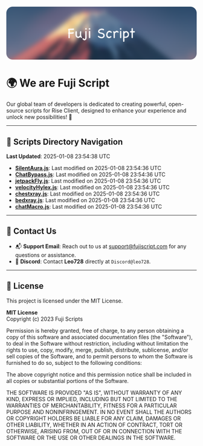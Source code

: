 ![Banner](.github/b.webp)

# 🌍 **We are Fuji Script**

Our global team of developers is dedicated to creating powerful, open-source scripts for Rise Client, designed to enhance your experience and unlock new possibilities! 🌟

---
<!-- SCRIPTS_NAVIGATION_START -->
## 📂 **Scripts Directory Navigation**

**Last Updated**: 2025-01-08 23:54:38 UTC

- **[SilentAura.js](scripts/SilentAura.js)**: Last modified on 2025-01-08 23:54:36 UTC
- **[ChatBypass.js](scripts/ChatBypass.js)**: Last modified on 2025-01-08 23:54:36 UTC
- **[jetpackFly.js](scripts/jetpackFly.js)**: Last modified on 2025-01-08 23:54:36 UTC
- **[velocityHylex.js](scripts/velocityHylex.js)**: Last modified on 2025-01-08 23:54:36 UTC
- **[chestxray.js](scripts/chestxray.js)**: Last modified on 2025-01-08 23:54:36 UTC
- **[bedxray.js](scripts/bedxray.js)**: Last modified on 2025-01-08 23:54:36 UTC
- **[chatMacro.js](scripts/chatMacro.js)**: Last modified on 2025-01-08 23:54:36 UTC

<!-- SCRIPTS_NAVIGATION_END -->

---

## 💬 **Contact Us**  
- 📬 **Support Email**: Reach out to us at [support@fujiscript.com](mailto:support@fujiscript.com) for any questions or assistance.  
- 💬 **Discord**: Contact **Leo728** directly at `Discord@leo728`.

---

## 📜 **License**

This project is licensed under the MIT License.  

**MIT License**  
Copyright (c) 2023 Fuji Scripts  

Permission is hereby granted, free of charge, to any person obtaining a copy of this software and associated documentation files (the "Software"), to deal in the Software without restriction, including without limitation the rights to use, copy, modify, merge, publish, distribute, sublicense, and/or sell copies of the Software, and to permit persons to whom the Software is furnished to do so, subject to the following conditions:  

The above copyright notice and this permission notice shall be included in all copies or substantial portions of the Software.  

THE SOFTWARE IS PROVIDED "AS IS", WITHOUT WARRANTY OF ANY KIND, EXPRESS OR IMPLIED, INCLUDING BUT NOT LIMITED TO THE WARRANTIES OF MERCHANTABILITY, FITNESS FOR A PARTICULAR PURPOSE AND NONINFRINGEMENT. IN NO EVENT SHALL THE AUTHORS OR COPYRIGHT HOLDERS BE LIABLE FOR ANY CLAIM, DAMAGES OR OTHER LIABILITY, WHETHER IN AN ACTION OF CONTRACT, TORT OR OTHERWISE, ARISING FROM, OUT OF OR IN CONNECTION WITH THE SOFTWARE OR THE USE OR OTHER DEALINGS IN THE SOFTWARE.  
